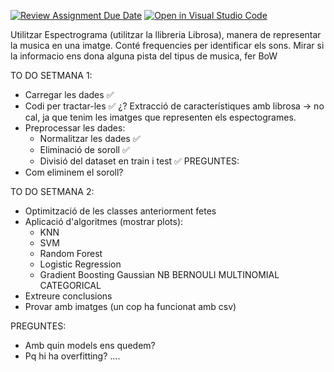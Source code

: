 [![Review Assignment Due Date](https://classroom.github.com/assets/deadline-readme-button-22041afd0340ce965d47ae6ef1cefeee28c7c493a6346c4f15d667ab976d596c.svg)](https://classroom.github.com/a/USx538Ll)
[![Open in Visual Studio Code](https://classroom.github.com/assets/open-in-vscode-2e0aaae1b6195c2367325f4f02e2d04e9abb55f0b24a779b69b11b9e10269abc.svg)](https://classroom.github.com/online_ide?assignment_repo_id=17281558&assignment_repo_type=AssignmentRepo)


Utilitzar Espectrograma (utilitzar la llibreria Librosa), manera de representar la musica en una imatge. Conté frequencies per identificar els sons. Mirar si la informacio ens dona alguna pista del tipus de musica, fer BoW

TO DO SETMANA 1:
- Carregar les dades ✅
- Codi per tractar-les ✅
¿? Extracció de característiques amb librosa  -> no cal, ja que tenim les imatges que representen els espectogrames. 
- Preprocessar les dades: 
    - Normalitzar les dades ✅
    - Eliminació de soroll ✅
    - Divisió del dataset en train i test ✅
PREGUNTES:
- Com eliminem el soroll?


TO DO SETMANA 2:
- Optimització de les classes anteriorment fetes
- Aplicació d'algoritmes (mostrar plots):
    - KNN
    - SVM 
    - Random Forest
    - Logistic Regression
    - Gradient Boosting
    Gaussian NB
    BERNOULI 
    MULTINOMIAL
    CATEGORICAL
- Extreure conclusions
- Provar amb imatges (un cop ha funcionat amb csv)

PREGUNTES:
- Amb quin models ens quedem?
- Pq hi ha overfitting?
....

